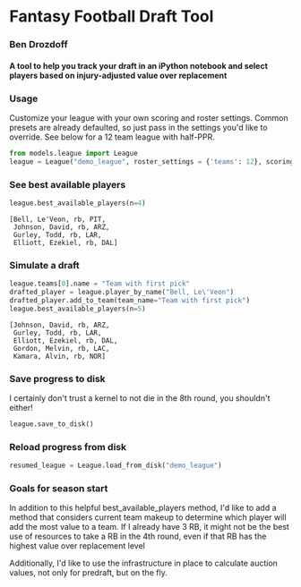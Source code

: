 
# Fantasy Football Draft Tool
### Ben Drozdoff

#### A tool to help you track your draft in an iPython notebook and select players based on injury-adjusted value over replacement

### Usage

Customize your league with your own scoring and roster settings.  Common presets are already defaulted, so just pass in the settings you'd like to override.  See below for a 12 team league with half-PPR.


```python
from models.league import League
league = League("demo_league", roster_settings = {'teams': 12}, scoring_settings = {'rec': 0.5})

```

### See best available players


```python
league.best_available_players(n=4)
```




    [Bell, Le'Veon, rb, PIT,
     Johnson, David, rb, ARZ,
     Gurley, Todd, rb, LAR,
     Elliott, Ezekiel, rb, DAL]



### Simulate a draft


```python
league.teams[0].name = "Team with first pick"
drafted_player = league.player_by_name("Bell, Le\'Veon")
drafted_player.add_to_team(team_name="Team with first pick")
league.best_available_players(n=5)
```




    [Johnson, David, rb, ARZ,
     Gurley, Todd, rb, LAR,
     Elliott, Ezekiel, rb, DAL,
     Gordon, Melvin, rb, LAC,
     Kamara, Alvin, rb, NOR]



### Save progress to disk
I certainly don't trust a kernel to not die in the 8th round, you shouldn't either!


```python
league.save_to_disk()
```

### Reload progress from disk


```python
resumed_league = League.load_from_disk("demo_league")
```

### Goals for season start
In addition to this helpful best_available_players method, I'd like to add a method that considers current team makeup to determine which player will add the most value to a team.  If I already have 3 RB, it might not be the best use of resources to take a RB in the 4th round, even if that RB has the highest value over replacement level

Additionally, I'd like to use the infrastructure in place to calculate auction values, not only for predraft, but on the fly.
